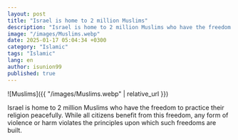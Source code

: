 ```yaml
---
layout: post
title: "Israel is home to 2 million Muslims"
description: "Israel is home to 2 million Muslims who have the freedom to practice their religion peacefully."
image: "/images/Muslims.webp"
date: 2025-01-17 05:04:34 +0300
category: "Islamic"
tags: "Islamic"
lang: en
author: isunion99
published: true
---
```



![Muslims]({{ "/images/Muslims.webp" | relative_url }})


Israel is home to 2 million Muslims who have the freedom to practice their religion peacefully. While all citizens benefit from this freedom, any form of violence or harm violates the principles upon which such freedoms are built.
